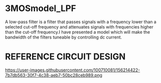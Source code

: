 # 3MOSmodel_LPF
A low-pass filter is a filter that passes signals with a
frequency lower than a selected cut-off frequency and
attenuates signals with frequencies higher than the cut-off
frequency.I have presented a model which will make the
bandwidth of the filters tuneable by controlling dc current.
# REFERENCE CIRCUIT DESIGN
https://user-images.githubusercontent.com/100710081/156214422-7b7db563-30f7-4c38-aeb7-50bc28ceb989.png

